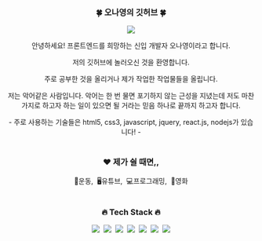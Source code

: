 <div align="center">
<h3>🍀 오나영의 깃허브 🍀</h3>
<p><a href="https://velog.io/@nyoungs117"><img src="https://img.shields.io/badge/BLOG-EA4AAA?style=flat&logo=GitHub Sponsors&logoColor=white"/></a></p>
<p>안녕하세요! 프론트엔드를 희망하는 신입 개발자 오나영이라고 합니다.</p>
<p>저의 깃허브에 놀러오신 것을 환영합니다.</p>
  <p>주로 공부한 것을 올리거나 제가 작업한 작업물들을 올립니다.</p>
<p>저는 악어같은 사람입니다. 악어는 한 번 물면 포기하지 않는 근성을 지녔는데
저도 마찬가지로 하고자 하는 일이 있으면 될 거라는 믿음 하나로 끝까지 하고자 합니다.</p>
<p>- 주로 사용하는 기술들은 html5, css3, javascript, jquery, react.js, nodejs가 있습니다! -</p>
  
#
<h3>❤️ 제가 쉴 때면,,</h3>
<p>💪운동,&nbsp;&nbsp;🖥유튜브,&nbsp;&nbsp;💻프로그래밍,&nbsp;&nbsp;🎥영화</p>
  
#
<h3>🔥 Tech Stack 🔥</h3>
<p><img src="https://img.shields.io/badge/HTML5-E34F26?style=flat&logo=html5&logoColor=white"/>&nbsp;&nbsp;<img src="https://img.shields.io/badge/CSS3-1572B6?style=flat&logo=css3&logoColor=white"/>&nbsp;&nbsp;<img src="https://img.shields.io/badge/JavaScript-gray?style=flat&logo=JavaScript&logoColor=F7DF1E"/>&nbsp;&nbsp;<img src="https://img.shields.io/badge/node.js-339933?style=for-the-badge&logo=Node.js&logoColor=white">&nbsp;&nbsp;<img src="https://img.shields.io/badge/React-white?style=flat&logo=React&logoColor=61DAFB"/>&nbsp;&nbsp;<img src="https://img.shields.io/badge/Node.js-c2c5c5?style=flat&logo=Node.js&logoColor=339933"/>&nbsp;&nbsp;<img src="https://img.shields.io/badge/MySQL-f1d8d9?style=flat&logo=MySQL&logoColor=4479A1"/></p>

  

</div>
